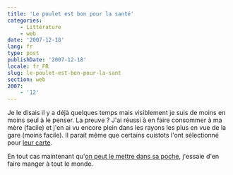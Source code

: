 ```yaml
---
title: 'Le poulet est bon pour la santé'
categories:
    - Littérature
    - web
date: '2007-12-18'
lang: fr
type: post
publishDate: '2007-12-18'
locale: fr_FR
slug: le-poulet-est-bon-pour-la-sant
section: web
2007:
    - '12'
---
```


Je le disais il y a déjà quelques temps mais visiblement je suis de moins en moins seul à le penser. La preuve&nbsp;? J'ai réussi à en faire consommer à ma mère (facile) et j'en ai vu encore plein dans les rayons les plus en vue de la gare (moins facile). Il parait même que certains cuistots l'ont sélectionné pour [leur carte](http://police.etc.over-blog.net/article-14580115.html).

En tout cas maintenant qu'[on peut le mettre dans sa poche](http://police.etc.over-blog.net/article-13406034.html), j'essaie d'en faire manger à tout le monde.